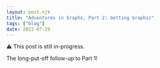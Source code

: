 ```yaml
---
layout: post.njk
title: "Adventures in Graphs, Part 2: Getting Graphic"
tags: ["blog"]
date: 2022-07-29
---
```

⚠️ This post is still in-progress.

The long-put-off follow-up to Part 1!